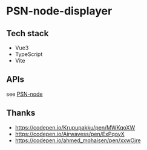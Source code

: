# PSN-node-displayer

## Tech stack

- Vue3
- TypeScript
- Vite

## APIs

see [PSN-node](https://github.com/ssshooter/PSN-node)

## Thanks

- https://codepen.io/Krupupakku/pen/MWKqoXW
- https://codepen.io/Airwavess/pen/ExPqoyX
- https://codepen.io/ahmed_mohaisen/pen/xxwOjre
